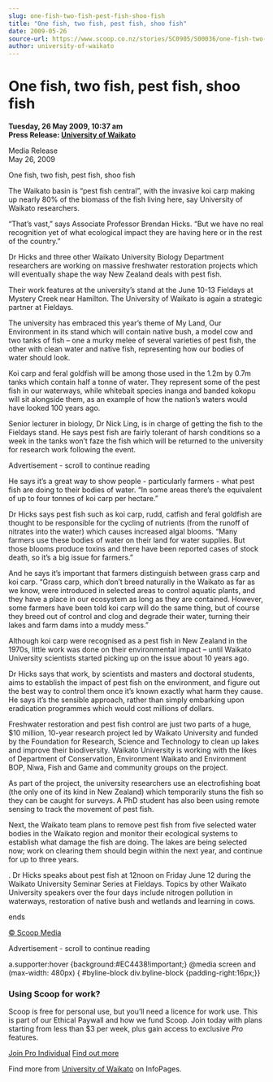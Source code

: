 ```yaml
---
slug: one-fish-two-fish-pest-fish-shoo-fish
title: "One fish, two fish, pest fish, shoo fish"
date: 2009-05-26
source-url: https://www.scoop.co.nz/stories/SC0905/S00036/one-fish-two-fish-pest-fish-shoo-fish.htm
author: university-of-waikato
---
```

One fish, two fish, pest fish, shoo fish
========================================

**Tuesday, 26 May 2009, 10:37 am**  
**Press Release: [University of Waikato](https://info.scoop.co.nz/University_of_Waikato)**

Media Release  
May 26, 2009  

One fish, two fish, pest fish, shoo fish

  
The Waikato basin is “pest fish central”, with the invasive koi carp making up nearly 80% of the biomass of the fish living here, say University of Waikato researchers.

“That’s vast,” says Associate Professor Brendan Hicks. “But we have no real recognition yet of what ecological impact they are having here or in the rest of the country.”

Dr Hicks and three other Waikato University Biology Department researchers are working on massive freshwater restoration projects which will eventually shape the way New Zealand deals with pest fish.

Their work features at the university’s stand at the June 10-13 Fieldays at Mystery Creek near Hamilton. The University of Waikato is again a strategic partner at Fieldays.

The university has embraced this year’s theme of My Land, Our Environment in its stand which will contain native bush, a model cow and two tanks of fish – one a murky melee of several varieties of pest fish, the other with clean water and native fish, representing how our bodies of water should look.

Koi carp and feral goldfish will be among those used in the 1.2m by 0.7m tanks which contain half a tonne of water. They represent some of the pest fish in our waterways, while whitebait species inanga and banded kokopu will sit alongside them, as an example of how the nation’s waters would have looked 100 years ago.

Senior lecturer in biology, Dr Nick Ling, is in charge of getting the fish to the Fieldays stand. He says pest fish are fairly tolerant of harsh conditions so a week in the tanks won’t faze the fish which will be returned to the university for research work following the event.

Advertisement - scroll to continue reading





He says it’s a great way to show people - particularly farmers - what pest fish are doing to their bodies of water. “In some areas there’s the equivalent of up to four tonnes of koi carp per hectare.”

Dr Hicks says pest fish such as koi carp, rudd, catfish and feral goldfish are thought to be responsible for the cycling of nutrients (from the runoff of nitrates into the water) which causes increased algal blooms. “Many farmers use these bodies of water on their land for water supplies. But those blooms produce toxins and there have been reported cases of stock death, so it’s a big issue for farmers.”

And he says it’s important that farmers distinguish between grass carp and koi carp. “Grass carp, which don’t breed naturally in the Waikato as far as we know, were introduced in selected areas to control aquatic plants, and they have a place in our ecosystem as long as they are contained. However, some farmers have been told koi carp will do the same thing, but of course they breed out of control and clog and degrade their water, turning their lakes and farm dams into a muddy mess.”

Although koi carp were recognised as a pest fish in New Zealand in the 1970s, little work was done on their environmental impact – until Waikato University scientists started picking up on the issue about 10 years ago.

Dr Hicks says that work, by scientists and masters and doctoral students, aims to establish the impact of pest fish on the environment, and figure out the best way to control them once it’s known exactly what harm they cause. He says it’s the sensible approach, rather than simply embarking upon eradication programmes which would cost millions of dollars.

Freshwater restoration and pest fish control are just two parts of a huge, $10 million, 10-year research project led by Waikato University and funded by the Foundation for Research, Science and Technology to clean up lakes and improve their biodiversity. Waikato University is working with the likes of Department of Conservation, Environment Waikato and Environment BOP, Niwa, Fish and Game and community groups on the project.

As part of the project, the university researchers use an electrofishing boat (the only one of its kind in New Zealand) which temporarily stuns the fish so they can be caught for surveys. A PhD student has also been using remote sensing to track the movement of pest fish.

Next, the Waikato team plans to remove pest fish from five selected water bodies in the Waikato region and monitor their ecological systems to establish what damage the fish are doing. The lakes are being selected now; work on clearing them should begin within the next year, and continue for up to three years.

. Dr Hicks speaks about pest fish at 12noon on Friday June 12 during the Waikato University Seminar Series at Fieldays. Topics by other Waikato University speakers over the four days include nitrogen pollution in waterways, restoration of native bush and wetlands and learning in cows.

  
ends

[© Scoop Media](http://www.scoop.co.nz/about/terms.html)  

Advertisement - scroll to continue reading



a.supporter:hover {background:#EC4438!important;} @media screen and (max-width: 480px) { #byline-block div.byline-block {padding-right:16px;}}

### Using Scoop for work?

Scoop is free for personal use, but you’ll need a licence for work use. This is part of our Ethical Paywall and how we fund Scoop. Join today with plans starting from less than $3 per week, plus gain access to exclusive _Pro_ features.  
  
[Join Pro Individual](https://pro.scoop.co.nz/Individual/?from=ProIn24) [Find out more](https://pro.scoop.co.nz/using-scoop-for-work/?from=ProIn24)

Find more from [University of Waikato](https://info.scoop.co.nz/University_of_Waikato) on InfoPages.